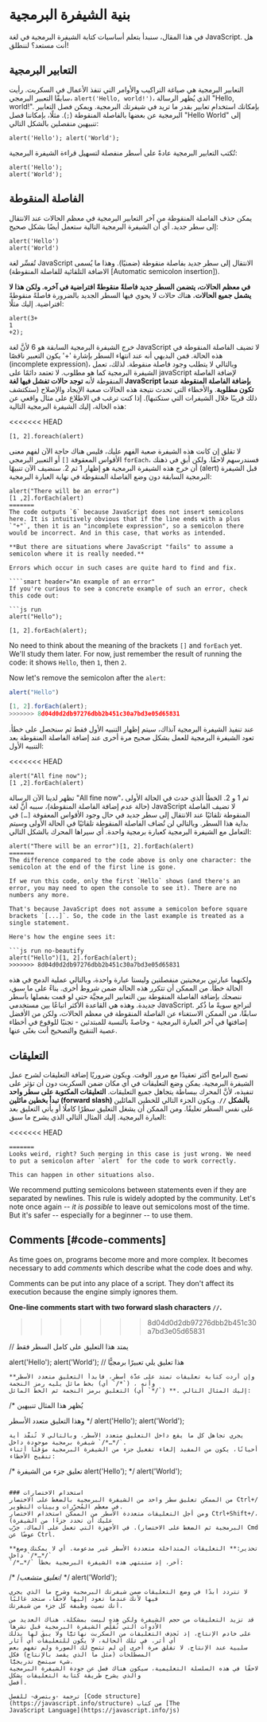 # بنية الشيفرة البرمجية
في هذا المقال، سنبدأ بتعلم أساسيات كتابة الشيفرة البرمجية في لغة JavaScript. هل أنت مستعد؟ لننطلق!

## التعابير البرمجية
التعابير البرمجية هي صياغة التراكيب والأوامر التي تنفذ الأعمال في السكربت. رأيت سابقًا التعبير البرمجي،
`alert('Hello, world!')‎`، الذي يُظهر الرسالة "Hello, world!‎".
بإمكانك استخدام تعابير بقدر ما تريد في شيفرتك البرمجية. ويمكن فصل التعابير البرمجية عن بعضها بالفاصلة المنقوطة
(`;`).
مثلًا، بإمكاننا فصل "Hello World" إلى تنبيهين منفصلين بالشكل التالي:

```
alert('Hello'); alert('World');
```

تُكتب التعابير البرمجية عادةً على أسطر منفصلة لتسهيل قراءة الشيفرة البرمجية:

```
alert('Hello');
alert('World');
```

## الفاصلة المنقوطة
يمكن حذف الفاصلة المنقوطة من آخر التعابير البرمجية في معظم الحالات عند الانتقال إلى سطر جديد. أي أن الشيفرة
البرمجية التالية ستعمل أيضًا بشكل صحيح:

```
alert('Hello')
alert('World')
```
تُفسِّر لغة JavaScript الانتقال إلى سطر جديد بفاصلة منقوطة (ضمنيًا). وهذا ما يُسمى (الاضافة التلقائية للفاصلة
المنقوطة [Automatic semicolon insertion]).

**في معظم الحالات، يتضمن السطر جديد فاصلةً منقوطةً افتراضية في آخره. ولكن هذا لا يشمل جميع الحالات.** هناك
حالات لا يحوي فيها السطر الجديد بالضرورة فاصلةً منقوطةً افتراضية. إليك مثلًا:

```
alert(3+
1
+2);
```
خرج الشيفرة البرمجية السابقة هو 6 لأنَّ لغة JavaScript لا تضيف الفاصلة المنقوطة في هذه الحالة. فمن البديهي أنه عند
انتهاء السطر بإشارة '+' يكون التعبير ناقصًا (incomplete expression)، وبالتالي لا يتطلب وجود فاصلة منقوطة.
لذلك، تعمل الشيفرة البرمجية كما هو مطلوب.
لا تعتمد دائمًا على javaScript لإضافة الفاصلة المنقوطة لأنه **توجد حالات تفشل فيها لغة JavaScript بإضافة
الفاصلة المنقوطة عندما تكون مطلوبة**. والأخطاء التي تحدث نتيجة هذه الحالات صعبة الإيجاد والإصلاح (ستكتشف ذلك
قريبًا خلال الشيفرات التي ستكتبها).
إذا كنت ترغب في الاطلاع على مثال واقعي عن هذه الحالة، إليك الشيفرة البرمجية التالية:

<<<<<<< HEAD
```
[1, 2].foreach(alert)
```
لا تقلق إن كانت هذه الشيفرة صعبة الفهم عليك، فليس هناك حاجة الآن لفهم معنى الأقواس المعقوفة `[]` أو التعبير البرمجي
`forEach`، فسندرسهم لاحقًا. ولكن أبقِ في ذهنك أن خرج هذه الشيفرة البرمجية هو إظهار 1 ثم 2.
سنضيف الآن تنبيهًا (alert) قبل الشيفرة البرمجية السابقة دون وضع الفاصلة المنقوطة في نهاية العبارة البرمجية:
```
alert("There will be an error")
[1 ,2].forEach(alert)
=======
The code outputs `6` because JavaScript does not insert semicolons here. It is intuitively obvious that if the line ends with a plus `"+"`, then it is an "incomplete expression", so a semicolon there would be incorrect. And in this case, that works as intended.

**But there are situations where JavaScript "fails" to assume a semicolon where it is really needed.**

Errors which occur in such cases are quite hard to find and fix.

````smart header="An example of an error"
If you're curious to see a concrete example of such an error, check this code out:

```js run
alert("Hello");

[1, 2].forEach(alert);
```

No need to think about the meaning of the brackets `[]` and `forEach` yet. We'll study them later. For now, just remember the result of running the code: it shows `Hello`, then `1`, then `2`.

Now let's remove the semicolon after the `alert`:

```js run no-beautify
alert("Hello")

[1, 2].forEach(alert);
>>>>>>> 8d04d0d2db97276dbb2b451c30a7bd3e05d65831
```
عند تنفيذ الشيفرة البرمجية آنذاك، سيتم إظهار التنبيه الأول فقط ثم سنحصل على خطأ. تعود الشيفرة البرمجية للعمل بشكل
صحيح مرة أخرى عند إضافة الفاصلة المنقوطة بعد التنبيه الأول:

<<<<<<< HEAD
```
alert("All fine now");
[1 ,2].forEach(alert)
```

تظهر لدينا الآن الرسالة "All fine now"، ثم 1 و 2.
الخطأ الذي حدث في الحالة الأولى (حالة عدم إضافة الفاصلة المنقوطة)، سببه أنَّ لغة JavaScript لا تضيف الفاصلة
المنقوطة تلقائيًا عند الانتقال إلى سطر جديد في حال وجود الأقواس المعقوفة `[…]` في بداية هذا السطر. وبالتالي لن تُضاف
الفاصلة المنقوطة تلقائيًا في الحالة الأولى وسيتم التعامل مع الشيفرة البرمجية كعبارة برمجية واحدة. أي سيراها المحرك
بالشكل التالي:

```
alert("There will be an error")[1, 2].forEach(alert)
=======
The difference compared to the code above is only one character: the semicolon at the end of the first line is gone.

If we run this code, only the first `Hello` shows (and there's an error, you may need to open the console to see it). There are no numbers any more.

That's because JavaScript does not assume a semicolon before square brackets `[...]`. So, the code in the last example is treated as a single statement.

Here's how the engine sees it:

```js run no-beautify
alert("Hello")[1, 2].forEach(alert);
>>>>>>> 8d04d0d2db97276dbb2b451c30a7bd3e05d65831
```
ولكنهما عبارتين برمجيتين منفصلتين وليستا عبارة واحدة، وبالتالي عملية الدمج في هذه الحالة خطأ. من الممكن أن تتكرر
هذه الحالة ضمن شروط أخرى.
بناءً على ما سبق، ننصحك بإضافة الفاصلة المنقوطة بين التعابير البرمجيَّة حتى لو قمت بفصلها بأسطر جديدة. وهذه هي
القاعدة الأكثر اتباعًا بين مستخدمي JavaScript. لنراجع سويةً ما ذُكر سابقًا، من الممكن الاستغناء عن الفاصلة المنقوطة
في معظم الحالات، ولكن من الأفضل إضافتها في آخر العبارة البرمجية - وخاصةً بالنسبة للمبتدئين - تجنبًا للوقوع في أخطاء
عصية التنقيح والتصحيح أنت بغنًى عنها.

## التعليقات
تصبح البرامج أكثر تعقيدًا مع مرور الوقت. ويكون ضروريًا إضافة التعليقات لشرح عمل الشيفرة البرمجية. يمكن وضع
التعليقات في أي مكان ضمن السكربت دون أن تؤثر على تنفيذه، لأنَّ المحرك ببساطة يتجاهل جميع التعليقات.
**التعليقات المكتوبة على سطر واحد تبدأ بخطين مائلين (forward slash) بالشكل `//`**. ويكون الجزء التالي للخطين
المائلين على نفس السطر تعليقًا. ومن الممكن أن يشغل التعليق سطرًا كاملًا أو يأتي التعليق بعد العبارة البرمجية.
إليك المثال التالي الذي يشرح ما سبق:

<<<<<<< HEAD
```
=======
Looks weird, right? Such merging in this case is just wrong. We need to put a semicolon after `alert` for the code to work correctly.

This can happen in other situations also.
````

We recommend putting semicolons between statements even if they are separated by newlines. This rule is widely adopted by the community. Let's note once again -- *it is possible* to leave out semicolons most of the time. But it's safer -- especially for a beginner -- to use them.

## Comments [#code-comments]

As time goes on, programs become more and more complex. It becomes necessary to add *comments* which describe what the code does and why.

Comments can be put into any place of a script. They don't affect its execution because the engine simply ignores them.

**One-line comments start with two forward slash characters `//`.**
>>>>>>> 8d04d0d2db97276dbb2b451c30a7bd3e05d65831

// يمتد هذا التعليق على كامل السطر فقط

alert('Hello');
alert('World'); // هذا تعليق يلي تعبيرًا برمجيًّا
```
**وإن أردت كتابة تعليقات تمتد على عدَّة أسطر، فابدأ التعليق متعدد الأسطر بخط مائل يليه رمز النجمة (أي `‎/*‎`) ، وأنهِ
التعليق برمز النجمة ثم الخط المائل (أي `‎*/‎`) **. إليك المثال التالي:

```
/* يُظهر هذا المثال تنبيهين

وهذا التعليق متعدد
الأسطر
*/
alert('Hello');
alert('World');
```
يجري تجاهل كل ما يقع داخل التعليق متعدد الأسطر، وبالتالي لا تُنفَّذ أية شيفرة برمجية موجودة داخل `/*…*/`.
أحيانًا، يكون من المفيد إلغاء تفعيل جزء من الشيفرة البرمجية مؤقتًا أثناء تنقيح الأخطاء:

```
/* تعليق جزء من الشيفرة
alert('Hello');
*/
alert('World');
```

### استخدام الاختصارات
من الممكن تعليق سطر واحد من الشيفرة البرمجية بالضغط على الاختصار Ctrl+/‎ في معظم المُحرِّرات وبيئات التطوير.
ومن أجل التعليقات متعددة الأسطر من الممكن استخدام الاختصار Ctrl+Shift+/، (عليك أن تحدد جزءًا من الشيفرة
البرمجية ثم الضغط على الاختصار). في الأجهزة التي تعمل على الماك، جرّب Cmd عوضًا عن Ctrl.

**تحذير:** التعليقات المتداخلة متعددة الأسطر غير مدعومة. أي لا يمكنك وضع `/*…*/` داخل
`/*…*/` آخر، إذ ستنتهي هذه الشيفرة البرمجية بخطأ:

```
/*
/*تعليق متشعب*/
*/
alert('World');
```
لا تتردد أبدًا في وضع التعليقات ضمن شيفرتك البرمجية وشرح ما الذي يجري فيها لأنك عندما تعود إليها لاحقًا، ستجد غالبًا
أنك نسيت وظيفة كل جزء من شيفرتك.

قد تزيد التعليقات من حجم الشيفرة ولكن هذه ليست بمشكلة. هناك العديد من الأدوات التي تُقلِّص الشيفرة البرمجية قبل نشرها
على خادم الإنتاج، إذ تَحذِف التعليقات من السكربت نهائيًّا ولا يبقَ لها بذلك أي أثر. في تلك الحالة، لا يكون للتعليقات أي آثار
سلبية عند الإنتاج. لا تقلق مرة أخرى إن لم تتضح لك الصورة ولم تفهم بعض المصطلحات (مثل ما الذي يقصد بالإنتاج) فكل
شيء سيتضح تدريجيًّا.
لاحقًا في هذه السلسلة التعليمية، سيكون هناك فصل عن جودة الشيفرة البرمجية والذي يشرح طريقة كتابة التعليقات بشكل
أفضل.

ترجمة -وبتصرف- للفصل [Code structure](https://javascript.info/structure) من كتاب [The
JavaScript Language](https://javascript.info/js)